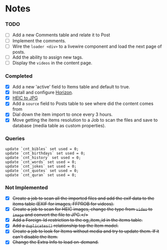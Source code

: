 # Notes

### TODO
- [ ] Add a new Comments table and relate it to Post
- [ ] Implement the comments.
- [ ] Wire the `loader <div>` to a livewire component and load the next page of posts.
- [ ] Add the ability to assign new tags.
- [ ] Display the `videos` in the content page.
    
### Completed
- [x] Add a new 'active' field to Items table and default to true.
- [x] Install and configure [Horizon](https://laravel.com/docs/9.x/horizon).
- [x] [HEIC to JPG](https://blog.genijaho.dev/how-to-add-support-for-heic-images-with-imagemagick-in-php)
- [x] Add a `source` field to Posts table to see where did the content comes from
- [x] Dial down the item import to once every 3 hours.
- [x] Move getting the items resolution to a Job to scan the files and save to database (media table as custom properties).

### Queries
```
update `cnt_bibles` set used = 0;
update `cnt_birthdays` set used = 0;
update `cnt_history` set used = 0;
update `cnt_words` set used = 0;
update `cnt_jokes` set used = 0;
update `cnt_quotes` set used = 0;
update `cnt_quran` set used = 0;
```

### Not Implemented
- [x] <del>Create a job to scan all the imported files and add the exif data to the items table (EXIF for images, FFPROB for videos).</del>
- [x] <del>Create a job to scan for HEIC images, change the type from `video` to `image` and convert the file to JPG.</>
- [x] <del>Add a Foreign-Id restriction to the og_item_id in the items table.</dev>
- [x] <del>Add a `duplicates()` relationship top the Item model.<del>
- [x] <del>Create a job to look for Items without media and try to update them. If it can't disable the Item.</del>
- [x] <del>Change the Extra Info to load on-demand.</del>
